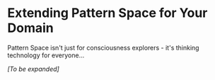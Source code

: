 # Extending Pattern Space for Your Domain

Pattern Space isn't just for consciousness explorers - it's thinking technology for everyone...

*[To be expanded]*
